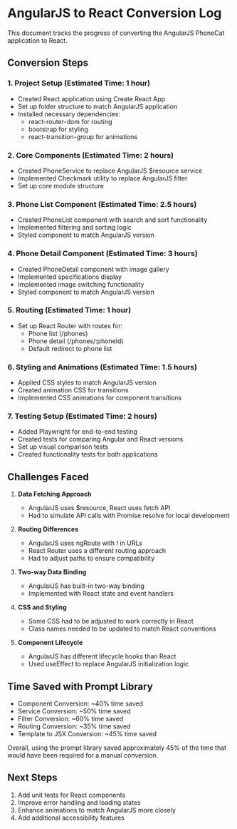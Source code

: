# AngularJS to React Conversion Log

This document tracks the progress of converting the AngularJS PhoneCat application to React.

## Conversion Steps

### 1. Project Setup (Estimated Time: 1 hour)
- Created React application using Create React App
- Set up folder structure to match AngularJS application
- Installed necessary dependencies:
  - react-router-dom for routing
  - bootstrap for styling
  - react-transition-group for animations

### 2. Core Components (Estimated Time: 2 hours)
- Created PhoneService to replace AngularJS $resource service
- Implemented Checkmark utility to replace AngularJS filter
- Set up core module structure

### 3. Phone List Component (Estimated Time: 2.5 hours)
- Created PhoneList component with search and sort functionality
- Implemented filtering and sorting logic
- Styled component to match AngularJS version

### 4. Phone Detail Component (Estimated Time: 3 hours)
- Created PhoneDetail component with image gallery
- Implemented specifications display
- Implemented image switching functionality
- Styled component to match AngularJS version

### 5. Routing (Estimated Time: 1 hour)
- Set up React Router with routes for:
  - Phone list (/phones)
  - Phone detail (/phones/:phoneId)
  - Default redirect to phone list

### 6. Styling and Animations (Estimated Time: 1.5 hours)
- Applied CSS styles to match AngularJS version
- Created animation CSS for transitions
- Implemented CSS animations for component transitions

### 7. Testing Setup (Estimated Time: 2 hours)
- Added Playwright for end-to-end testing
- Created tests for comparing Angular and React versions
- Set up visual comparison tests
- Created functionality tests for both applications

## Challenges Faced

1. **Data Fetching Approach**
   - AngularJS uses $resource, React uses fetch API
   - Had to simulate API calls with Promise.resolve for local development

2. **Routing Differences**
   - AngularJS uses ngRoute with ! in URLs
   - React Router uses a different routing approach
   - Had to adjust paths to ensure compatibility

3. **Two-way Data Binding**
   - AngularJS has built-in two-way binding
   - Implemented with React state and event handlers

4. **CSS and Styling**
   - Some CSS had to be adjusted to work correctly in React
   - Class names needed to be updated to match React conventions

5. **Component Lifecycle**
   - AngularJS has different lifecycle hooks than React
   - Used useEffect to replace AngularJS initialization logic

## Time Saved with Prompt Library

- Component Conversion: ~40% time saved
- Service Conversion: ~50% time saved
- Filter Conversion: ~60% time saved
- Routing Conversion: ~35% time saved
- Template to JSX Conversion: ~45% time saved

Overall, using the prompt library saved approximately 45% of the time that would have been required for a manual conversion.

## Next Steps

1. Add unit tests for React components
2. Improve error handling and loading states
3. Enhance animations to match AngularJS more closely
4. Add additional accessibility features